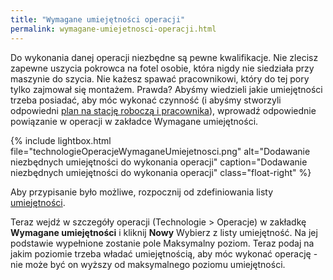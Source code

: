 ```yaml
---
title: "Wymagane umiejętności operacji"
permalink: wymagane-umiejetnosci-operacji.html 
---
```


Do wykonania danej operacji niezbędne są pewne kwalifikacje. Nie zlecisz zapewne uszycia pokrowca na fotel osobie, która nigdy nie siedziała przy maszynie do szycia. Nie każesz spawać pracownikowi, który do tej pory tylko zajmował się montażem. Prawda? Abyśmy wiedzieli jakie umiejętności trzeba posiadać, aby móc wykonać czynność (i abyśmy stworzyli odpowiedni [plan na stację roboczą i pracownika](plan-na-stacje-robocza-i-pracownika)), wprowadź odpowiednie powiązanie w operacji w zakładce Wymagane umiejętności.

{% include lightbox.html file="technologieOperacjeWymaganeUmiejetnosci.png" alt="Dodawanie niezbędnych umiejętności do wykonania operacji" caption="Dodawanie niezbędnych umiejętności do wykonania operacji" class="float-right" %}

Aby przypisanie było możliwe, rozpocznij od zdefiniowania listy [umiejętności](umiejetnosci).

Teraz wejdź w szczegóły operacji (Technologie > Operacje) w zakładkę **Wymagane umiejętności** i kliknij **Nowy**
Wybierz z listy umiejętność. Na jej podstawie wypełnione zostanie pole Maksymalny poziom. Teraz podaj na jakim poziomie trzeba władać umiejętnością, aby móc wykonać operację - nie może być on wyższy od maksymalnego poziomu umiejętności. 
